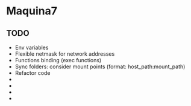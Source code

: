 # Maquina7

## TODO
- Env variables
- Flexible netmask for network addresses
- Functions binding (exec functions)
- Sync folders: consider mount points (format: host_path:mount_path)
- Refactor code
- 
- 
- 
- 






